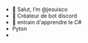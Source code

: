 - 👋 Salut, I’m @jesuisco
- 👀 Créateur de bot discord 
- 📖 entrain d'apprendre le  C#
- Pyton
- 









